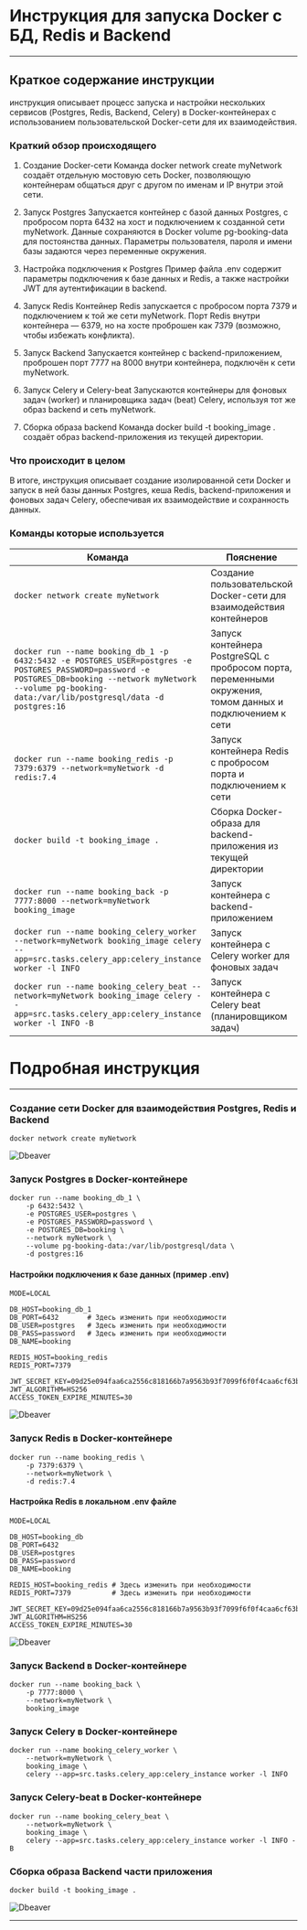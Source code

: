 # Инструкция для запуска Docker с БД, Redis и Backend

----

## Краткое содержание инструкции

инструкция описывает процесс запуска и настройки нескольких сервисов (Postgres, Redis, Backend, Celery) в
Docker-контейнерах с использованием пользовательской Docker-сети для их взаимодействия.

### Краткий обзор происходящего

1. Создание Docker-сети
   Команда docker network create myNetwork создаёт отдельную мостовую сеть Docker, позволяющую контейнерам общаться друг
   с другом по именам и IP внутри этой сети.

2. Запуск Postgres
   Запускается контейнер с базой данных Postgres, с пробросом порта 6432 на хост и подключением к созданной сети
   myNetwork. Данные сохраняются в Docker volume pg-booking-data для постоянства данных. Параметры пользователя, пароля
   и имени базы задаются через переменные окружения.

3. Настройка подключения к Postgres
   Пример файла .env содержит параметры подключения к базе данных и Redis, а также настройки JWT для аутентификации в
   backend.

4. Запуск Redis
   Контейнер Redis запускается с пробросом порта 7379 и подключением к той же сети myNetwork. Порт Redis внутри
   контейнера — 6379, но на хосте проброшен как 7379 (возможно, чтобы избежать конфликта).

5. Запуск Backend
   Запускается контейнер с backend-приложением, проброшен порт 7777 на 8000 внутри контейнера, подключён к сети
   myNetwork.

6. Запуск Celery и Celery-beat
   Запускаются контейнеры для фоновых задач (worker) и планировщика задач (beat) Celery, используя тот же образ backend
   и сеть myNetwork.

7. Сборка образа backend
   Команда docker build -t booking_image . создаёт образ backend-приложения из текущей директории.

### Что происходит в целом

В итоге, инструкция описывает создание изолированной сети Docker и запуск в ней базы данных Postgres, кеша Redis,
backend-приложения и фоновых задач Celery, обеспечивая их взаимодействие и сохранность данных.

### Команды которые используется

| Команда                                                                                                                                                                                                           | Пояснение                                                                                                 |
|-------------------------------------------------------------------------------------------------------------------------------------------------------------------------------------------------------------------|-----------------------------------------------------------------------------------------------------------|
| `docker network create myNetwork`                                                                                                                                                                                 | Создание пользовательской Docker-сети для взаимодействия контейнеров                                      |
| `docker run --name booking_db_1 -p 6432:5432 -e POSTGRES_USER=postgres -e POSTGRES_PASSWORD=password -e POSTGRES_DB=booking --network myNetwork --volume pg-booking-data:/var/lib/postgresql/data -d postgres:16` | Запуск контейнера PostgreSQL с пробросом порта, переменными окружения, томом данных и подключением к сети |
| `docker run --name booking_redis -p 7379:6379 --network=myNetwork -d redis:7.4`                                                                                                                                   | Запуск контейнера Redis с пробросом порта и подключением к сети                                           |
| `docker build -t booking_image .`                                                                                                                                                                                 | Сборка Docker-образа для backend-приложения из текущей директории                                         |
| `docker run --name booking_back -p 7777:8000 --network=myNetwork booking_image`                                                                                                                                   | Запуск контейнера с backend-приложением                                                                   |
| `docker run --name booking_celery_worker --network=myNetwork booking_image celery --app=src.tasks.celery_app:celery_instance worker -l INFO`                                                                      | Запуск контейнера с Celery worker для фоновых задач                                                       |
| `docker run --name booking_celery_beat --network=myNetwork booking_image celery --app=src.tasks.celery_app:celery_instance worker -l INFO -B`                                                                     | Запуск контейнера с Celery beat (планировщиком задач)                                                     | 

# Подробная инструкция

---

### Создание сети Docker для взаимодействия Postgres, Redis и Backend

```shell
docker network create myNetwork
```

![Dbeaver](/9%20Docker%20и%20деплой%20проекта/dcoker_network.png)

### Запуск Postgres в Docker-контейнере

```shell
docker run --name booking_db_1 \
    -p 6432:5432 \
    -e POSTGRES_USER=postgres \
    -e POSTGRES_PASSWORD=password \
    -e POSTGRES_DB=booking \
    --network myNetwork \
    --volume pg-booking-data:/var/lib/postgresql/data \
    -d postgres:16
```

#### Настройки подключения к базе данных (пример .env)

```text
MODE=LOCAL

DB_HOST=booking_db_1
DB_PORT=6432       # Здесь изменить при необходимости
DB_USER=postgres   # Здесь изменить при необходимости
DB_PASS=password   # Здесь изменить при необходимости
DB_NAME=booking

REDIS_HOST=booking_redis
REDIS_PORT=7379

JWT_SECRET_KEY=09d25e094faa6ca2556c818166b7a9563b93f7099f6f0f4caa6cf63b88e8d3e7
JWT_ALGORITHM=HS256
ACCESS_TOKEN_EXPIRE_MINUTES=30
```

![Dbeaver](/9%20Docker%20и%20деплой%20проекта/docker_DB1.png)

### Запуск Redis в Docker-контейнере

```shell
docker run --name booking_redis \
    -p 7379:6379 \
    --network=myNetwork \
    -d redis:7.4
```

#### Настройка Redis в локальном .env файле

```text
MODE=LOCAL

DB_HOST=booking_db
DB_PORT=6432
DB_USER=postgres
DB_PASS=password 
DB_NAME=booking

REDIS_HOST=booking_redis # Здесь изменить при необходимости 
REDIS_PORT=7379          # Здесь изменить при необходимости

JWT_SECRET_KEY=09d25e094faa6ca2556c818166b7a9563b93f7099f6f0f4caa6cf63b88e8d3e7
JWT_ALGORITHM=HS256
ACCESS_TOKEN_EXPIRE_MINUTES=30
```

![Dbeaver](/9%20Docker%20и%20деплой%20проекта/docker_redis.png)

### Запуск Backend в Docker-контейнере

```shell
docker run --name booking_back \
    -p 7777:8000 \
    --network=myNetwork \
    booking_image
```

### Запуск Celery в Docker-контейнере

```shell
docker run --name booking_celery_worker \
    --network=myNetwork \
    booking_image \
    celery --app=src.tasks.celery_app:celery_instance worker -l INFO
```

### Запуск Celery-beat в Docker-контейнере

```shell
docker run --name booking_celery_beat \
    --network=myNetwork \
    booking_image \
    celery --app=src.tasks.celery_app:celery_instance worker -l INFO -B
```

### Сборка образа Backend части приложения

```shell
docker build -t booking_image .
```

![Dbeaver](/9%20Docker%20и%20деплой%20проекта/docker_back.png)


----